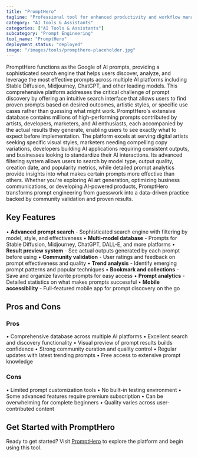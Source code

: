 ```yaml
---
title: "PromptHero"
tagline: "Professional tool for enhanced productivity and workflow management"
category: "AI Tools & Assistants"
categories: ["AI Tools & Assistants"]
subcategory: "Prompt Engineering"
tool_name: "PromptHero"
deployment_status: "deployed"
image: "/images/tools/prompthero-placeholder.jpg"
---
```

PromptHero functions as the Google of AI prompts, providing a sophisticated search engine that helps users discover, analyze, and leverage the most effective prompts across multiple AI platforms including Stable Diffusion, Midjourney, ChatGPT, and other leading models. This comprehensive platform addresses the critical challenge of prompt discovery by offering an intuitive search interface that allows users to find proven prompts based on desired outcomes, artistic styles, or specific use cases rather than guessing what might work. PromptHero's extensive database contains millions of high-performing prompts contributed by artists, developers, marketers, and AI enthusiasts, each accompanied by the actual results they generate, enabling users to see exactly what to expect before implementation. The platform excels at serving digital artists seeking specific visual styles, marketers needing compelling copy variations, developers building AI applications requiring consistent outputs, and businesses looking to standardize their AI interactions. Its advanced filtering system allows users to search by model type, output quality, creation date, and popularity metrics, while detailed prompt analytics provide insights into what makes certain prompts more effective than others. Whether you're exploring AI art generation, optimizing business communications, or developing AI-powered products, PromptHero transforms prompt engineering from guesswork into a data-driven practice backed by community validation and proven results.

## Key Features

• **Advanced prompt search** - Sophisticated search engine with filtering by model, style, and effectiveness
• **Multi-model database** - Prompts for Stable Diffusion, Midjourney, ChatGPT, DALL-E, and more platforms
• **Result preview system** - See actual outputs generated by each prompt before using
• **Community validation** - User ratings and feedback on prompt effectiveness and quality
• **Trend analysis** - Identify emerging prompt patterns and popular techniques
• **Bookmark and collections** - Save and organize favorite prompts for easy access
• **Prompt analytics** - Detailed statistics on what makes prompts successful
• **Mobile accessibility** - Full-featured mobile app for prompt discovery on the go

## Pros and Cons

### Pros
• Comprehensive database across multiple AI platforms
• Excellent search and discovery functionality
• Visual preview of prompt results builds confidence
• Strong community curation and quality control
• Regular updates with latest trending prompts
• Free access to extensive prompt knowledge

### Cons
• Limited prompt customization tools
• No built-in testing environment
• Some advanced features require premium subscription
• Can be overwhelming for complete beginners
• Quality varies across user-contributed content
## Get Started with PromptHero

Ready to get started? Visit [PromptHero](https://prompthero.com) to explore the platform and begin using this tool.
